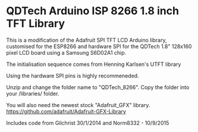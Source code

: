 # QDTech Arduino ISP 8266 1.8 inch TFT Library

  This is a modification of the Adafruit SPI TFT LCD Arduino 
  library, customised for the ESP8266 and hardware SPI for 
  the QDTech 1.8" 128x160 pixel LCD board using a Samsung 
  S6D02A1 chip.
  
  The initialisation sequence comes from Henning Karlsen's
  UTFT library

  Using the hardware SPI pins is highly recommeneded.
  
  Unzip and change the folder name to "QDTech_8266".
  Copy the folder into your
  <arduinosketchfolder>/libraries/ folder.
  
  You will also need the newest stock "Adafruit_GFX" library.
  https://github.com/adafruit/Adafruit-GFX-Library

  Includes code from Gilchrist 30/1/2014 and Norm8332 - 10/9/2015

